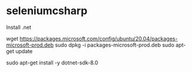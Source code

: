 # seleniumcsharp

Install .net

wget https://packages.microsoft.com/config/ubuntu/20.04/packages-microsoft-prod.deb
sudo dpkg -i packages-microsoft-prod.deb
sudo apt-get update

sudo apt-get install -y dotnet-sdk-8.0



